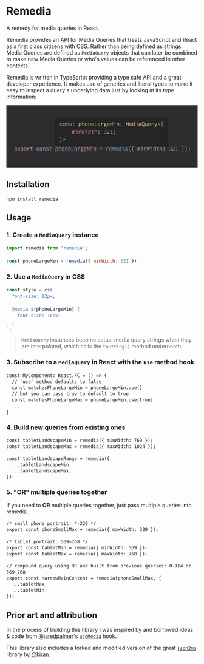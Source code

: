 # Remedia

A remedy for media queries in React.

Remedia provides an API for Media Queries that treats JavaScript and React as a first class citizens with CSS. Rather than being defined as strings, Media Queries are defined as `MediaQuery` objects that can later be combined to make new Media Queries or who's values can be referenced in other contexts.

Remedia is written in TypeScript providing a type safe API and a great developer experience. It makes use of generics and literal types to make it easy to inspect a query's underlying data just by looking at its type information:

![type information](https://github.com/joslarson/remedia/raw/master/docs/type-information.png)

## Installation

```
npm install remedia
```

## Usage

### 1. Create a `MediaQuery` instance

```js
import remedia from 'remedia';

const phoneLargeMin = remedia({ minWidth: 321 });
```

### 2. Use a `MediaQuery` in CSS

```ts
const style = css`
  font-size: 12px;

  @media ${phoneLargeMin} {
    font-size: 16px;
  }
`;
```

> `MediaQuery` instances become actual media query strings when they are interpolated, which calls the `toString()` method underneath

### 3. Subscribe to a `MediaQuery` in React with the `use` method hook

```tsx
const MyComponent: React.FC = () => {
  // `use` method defaults to false
  const matchesPhoneLargeMin = phoneLargeMin.use()
  // but you can pass true to default to true
  const matchesPhoneLargeMax = phoneLargeMin.use(true)
  ...
}
```

### 4. Build new queries from existing ones

```tsx
const tabletLandscapeMin = remedia({ minWidth: 769 });
const tabletLandscapeMax = remedia({ maxWidth: 1024 });

const tabletLandscapeRange = remedia({
  ...tabletLandscapeMin,
  ...tabletLandscapeMax,
});
```

### 5. "OR" multiple queries together

If you need to **OR** multiple queries together, just pass multiple queries into remedia.

```tsx
/* small phone portrait: *-320 */
export const phoneSmallMax = remedia({ maxWidth: 320 });

/* tablet portrait: 569–768 */
export const tabletMin = remedia({ minWidth: 569 });
export const tabletMax = remedia({ maxWidth: 768 });

// compound query using OR and built from previous queries: 0-114 or 569-768
export const narrowMainContent = remedia(phoneSmallMax, {
  ...tabletMax,
  ...tabletMin,
});
```

## Prior art and attribution

In the process of building this library I was inspired by and borrowed ideas & code from [@jaredpalmer](https://github.com/jaredpalmer)'s [`useMedia`](https://github.com/jaredpalmer/the-platform/blob/master/src/useMedia.tsx) hook.

This library also includes a forked and modified version of the great [`json2mq`](https://github.com/akiran/json2mq) library by [@kiran](https://github.com/akiran).
